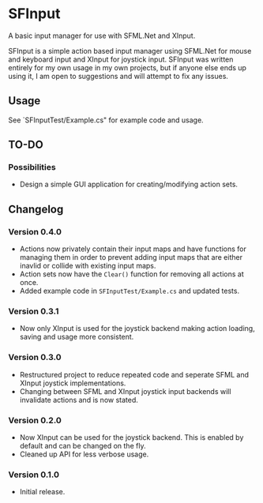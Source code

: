 # SFInput
A basic input manager for use with SFML.Net and XInput.

SFInput is a simple action based input manager using SFML.Net for mouse and keyboard input and XInput for joystick 
input. SFInput was written entirely for my own usage in my own projects, but if anyone else ends up using it, I am open
to suggestions and will attempt to fix any issues.

## Usage
See `SFInputTest/Example.cs" for example code and usage.

## TO-DO
### Possibilities
- Design a simple GUI application for creating/modifying action sets.

## Changelog
### Version 0.4.0
- Actions now privately contain their input maps and have functions for managing them in order to prevent adding input
  maps that are either inavlid or collide with existing input maps.
- Action sets now have the `Clear()` function for removing all actions at once.
- Added example code in `SFInputTest/Example.cs` and updated tests.

### Version 0.3.1
- Now only XInput is used for the joystick backend making action loading, saving and usage more consistent.

### Version 0.3.0
- Restructured project to reduce repeated code and seperate SFML and XInput joystick implementations.
- Changing between SFML and XInput joystick input backends will invalidate actions and is now stated.

### Version 0.2.0
- Now XInput can be used for the joystick backend. This is enabled by default and can be changed on the fly.
- Cleaned up API for less verbose usage. 

### Version 0.1.0
- Initial release.
